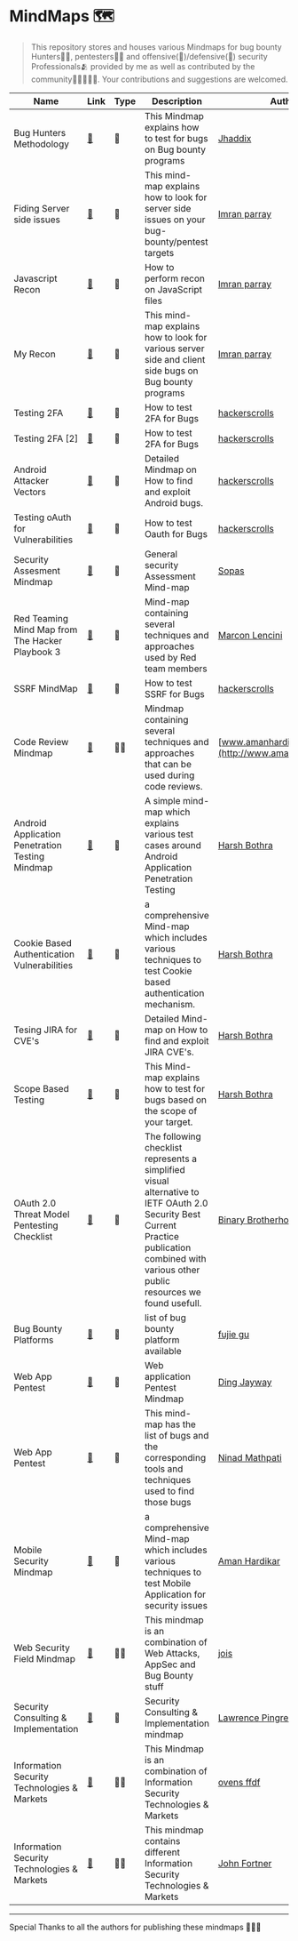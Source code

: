 # MindMaps 🗺️

> This repository stores and houses various Mindmaps for bug bounty Hunters🧑‍🦰, pentesters🧑‍🦰 and offensive(🔴)/defensive(🔵) security Professionals🫂 provided by me as well as contributed by the community🧑🏻‍🤝‍🧑🏽. Your contributions and suggestions are welcomed.

| Name                                            | Link                                                         | Type   | Description                                                  | Author                                              |
| ----------------------------------------------- | ------------------------------------------------------------ | ------ | ------------------------------------------------------------ | --------------------------------------------------- |
| Bug Hunters Methodology                         | [🔗](https://github.com/imran-parray/Mind-Maps/blob/master/Bug%20Hunters%20Methodology%20v4/MindMap.png) | **🔴**    | This Mindmap explains how to test for bugs on Bug bounty programs | [Jhaddix](https://twitter.com/jhaddix)              |
| Fiding Server side issues                       | [🔗](https://github.com/imran-parray/Mind-Maps/blob/master/Finding%20Server%20Side%20Issues%20-%20imran%20parray/Finding%20Server%20Side%20Issues.jpg) | **🔴**  | This mind-map explains how to look for server side issues on your bug-bounty/pentest targets | [Imran parray](https://twitter.com/imranparray101)  |
| Javascript Recon                                | [🔗](https://github.com/imran-parray/Mind-Maps/blob/master/Js%20Recon%20-%20Imran%20Parray/Javascript-file-methodology.png) | **🔴**  | How to perform recon on JavaScript files                     | [Imran parray](https://twitter.com/imranparray101)  |
| My Recon                                        | [🔗](https://github.com/imran-parray/Mind-Maps/blob/master/Recon%20-%20Imran%20parray/My-recon.png) | **🔴**  | This mind-map explains how to look for various server side and client side bugs on Bug bounty programs | [Imran parray](https://twitter.com/imranparray101)  |
| Testing 2FA                                     | [🔗](https://github.com/imran-parray/Mind-Maps/blob/master/Testing%202FA-hackerscrolls/Testing%202FA.jpeg) | **🔴**  | How to test 2FA for Bugs                                     | [hackerscrolls](https://twitter.com/hackerscrolls)  |
| Testing 2FA [2]                                 | [🔗](https://github.com/imran-parray/Mind-Maps/blob/master/Testing%202FA%20(2)%20-%20hackerscroll/Testing%202FA.jpeg) | **🔴**  | How to test 2FA for Bugs                                     | [hackerscrolls](https://twitter.com/hackerscrolls)  |
| Android Attacker Vectors                        | [🔗](https://github.com/imran-parray/Mind-Maps/blob/master/Android%20Attacker%20Vector%20-%20hackerscroll/Android%20Attacker%20Vector.png) | **🔴**  | Detailed Mindmap on How to find and exploit Android bugs.    | [hackerscrolls](https://twitter.com/hackerscrolls)  |
| Testing oAuth for Vulnerabilities               | [🔗](https://github.com/imran-parray/Mind-Maps/blob/master/Testing%20OAuth%20-%20hackerscroll/Testing%20oAuth.jpeg) | **🔴**  | How to test Oauth for Bugs                                   | [hackerscrolls](https://twitter.com/hackerscrolls)  |
| Security Assesment Mindmap                      | [🔗](https://github.com/imran-parray/Mind-Maps/blob/master/Security%20Assesment%20-%20SOPAS/assessment-mindset.png) | **🔴**  | General security Assessment Mind-map   | [Sopas](https://twitter.com/dsopas)                 |
| Red Teaming Mind Map from The Hacker Playbook 3 | [🔗](https://github.com/imran-parray/Mind-Maps/blob/master/Red%20Teaming%20Mind%20Map%20from%20The%20Hacker%20Playbook%203/blog_hackerplaybook_mindmap.png) | **🔴**  | Mind-map containing several techniques and approaches used by Red team members | [Marcon Lencini](https://twitter.com/lancinimarco)  |
| SSRF MindMap                                    | [🔗](https://github.com/imran-parray/Mind-Maps/blob/master/SSRF%20-%20Hackerscroll/ssrf.jpeg) | **🔴**  | How to test SSRF for Bugs                                    | [hackerscrolls](https://twitter.com/hackerscrolls)  |
| Code Review Mindmap                             | [🔗](https://github.com/imran-parray/Mind-Maps/blob/master/Code%20review%20-%20amanhardikar/CodeReview.png) | **🔴**🔵 | Mindmap containing several techniques and approaches that can be used during code reviews. | [www.amanhardikar.com](http://www.amanhardikar.com) |
| Android Application Penetration Testing Mindmap| [🔗](https://github.com/imran-parray/Mind-Maps/blob/master/Android%20Mindmap%20-%20Harsh%20Bothra/AndroidMindmap.jpeg) | **🔴** | A simple mind-map which explains various test cases around Android Application Penetration Testing | [Harsh Bothra](https://twitter.com/harshbothra_) |
| Cookie Based Authentication Vulnerabilities | [🔗](https://github.com/imran-parray/Mind-Maps/blob/master/Cookie%20Based%20Authentication%20Vulnerabilities%20-%20Harsh%20Bothra/Cookie_Based_Authentication_Vulnerabilities.png) | **🔴** | a comprehensive Mind-map which includes various techniques to test Cookie based authentication mechanism. | [Harsh Bothra](https://twitter.com/harshbothra_) |
| Tesing JIRA for CVE's                       | [🔗](https://github.com/imran-parray/Mind-Maps/blob/master/Tesing%20JIRA%20for%20CVE's%20-%20Harsh%20Bothra/JIRA_CVEs.png) | **🔴** | Detailed Mind-map on How to find and exploit JIRA CVE's. | [Harsh Bothra](https://twitter.com/harshbothra_) |
| Scope Based Testing                         | [🔗](https://github.com/imran-parray/Mind-Maps/blob/master/Scope%20Based%20Testing%20-%20Harsh%20Bothra/Scope_Based_Recon.png) | **🔴** | This Mind-map explains how to test for bugs based on the scope of your target. | [Harsh Bothra](https://twitter.com/harshbothra_) |
| OAuth 2.0 Threat Model Pentesting Checklist| [🔗](https://github.com/imran-parray/Mind-Maps/blob/master/Oauth2%20Pentest%20Checklist%20-%20BinaryBrotherh1/oauth.png) | **🔴** | The following checklist represents a simplified visual alternative to IETF OAuth 2.0 Security Best Current Practice publication combined with various other public resources we found usefull.| [Binary Brotherhood](https://twitter.com/BinaryBrotherh1) |
|Bug Bounty Platforms  |[🔗](https://www.mindmeister.com/1578309575/bug-bounty-platforms)| 🔴 | list of bug bounty platform available  | [fujie gu](https://www.mindmeister.com/users/channel/51127258)  |
|Web App Pentest|[🔗](https://www.mindmeister.com/1748098748/web-app-pentest?fullscreen=1)|🔴|Web application Pentest Mindmap|[Ding Jayway](https://www.mindmeister.com/users/channel/60235712)|
|Web App Pentest|[🔗](https://www.mindmeister.com/1470766611/web-app-pentest?fullscreen=1)|🔴|This mind-map has the list of bugs and the corresponding tools and techniques used to find those bugs|[Ninad Mathpati](https://www.mindmeister.com/users/channel/45787993)|
|Mobile Security Mindmap|[🔗](https://raw.githubusercontent.com/imran-parray/Mind-Maps/master/Mobile%20App%20Security%20-%20Aman%20Hardikar/map.png)|🔴|a comprehensive Mind-map which includes various techniques to test Mobile Application for security issues|[Aman Hardikar](https://twitter.com/AmanHardikar)|
|Web Security Field Mindmap|[🔗](https://www.mindmeister.com/1746180947/web-vulnerability-by-joas-antonio?fullscreen=1)|🔴🔵|This mindmap is an combination of Web Attacks, AppSec and Bug Bounty stuff|[jois](https://www.mindmeister.com/users/channel/36439824)|
|Security Consulting & Implementation|[🔗](https://www.mindmeister.com/988579189/security-consulting-implementation?fullscreen=1)|🔵|Security Consulting & Implementation mindmap|[Lawrence Pingree](https://www.mindmeister.com/users/channel/1154930)|
|Information Security Technologies & Markets|[🔗](https://www.mindmeister.com/783360255/information-security-technologies-markets-by-lawrence-pingree?fullscreen=1)|🔴🔵|This Mindmap is an combination of Information Security Technologies & Markets|[ovens ffdf](https://www.mindmeister.com/users/channel/16669742)|
|Information Security Technologies & Markets|[🔗](https://www.mindmeister.com/333578609/information-security-technologies-markets)|🔴🔵|This mindmap contains different Information Security Technologies & Markets|[John Fortner](https://www.mindmeister.com/users/channel/4563052)|


---

Special Thanks to all the authors for publishing these mindmaps 🥳🥳🥳

